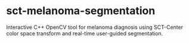 # sct-melanoma-segmentation
Interactive C++ OpenCV tool for melanoma diagnosis using SCT-Center color space transform and real-time user-guided segmentation.

